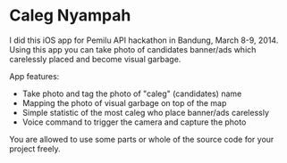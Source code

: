 Caleg Nyampah
=============

I did this iOS app for Pemilu API hackathon in Bandung, March 8-9, 2014.
Using this app you can take photo of candidates banner/ads which carelessly placed and become visual garbage.

App features:

* Take photo and tag the photo of "caleg" (candidates) name
* Mapping the photo of visual garbage on top of the map
* Simple statistic of the most caleg who place banner/ads carelessly
* Voice command to trigger the camera and capture the photo

You are allowed to use some parts or whole of the source code for your project freely. 
